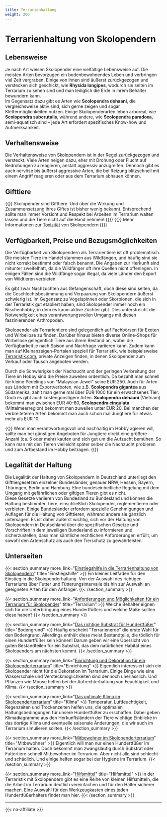```yaml
---
title: Terrarienhaltung
weight: 200
---
```


# Terrarienhaltung von Skolopendern

## Lebensweise

Je nach Art weisen Skolopender eine vielfältige Lebensweise auf. Die meisten Arten bevorzugen ein bodenbewohnendes Leben und verbringen viel Zeit vergraben. Einige von ihnen sind äußerst zurückgezogen und verstecken sich geschickt, wie **Rhysida longipes**, wodurch sie selten im Terrarium zu sehen sind und man lediglich die Erde in ihrem Behälter bewundern kann.  
Im Gegensatz dazu gibt es Arten wie **Scolopendra dehaani**, die vergleichsweise aktiv sind, sich gerne zeigen und sogar Klettermöglichkeiten nutzen. Einige Skolopenderarten leben arboreal, wie **Scolopendra subcrutalis**, während andere, wie **Scolopendra paradoxa**, semi-aquatisch sind – jede Art erfordert spezifisches Know-how und Aufmerksamkeit.

## Verhaltensweise

Die Verhaltensweise von Skolopendern ist in der Regel zurückgezogen und versteckt. Viele Arten neigen dazu, eher mit Drohung oder Flucht auf Bedrohungen zu reagieren, anstatt aggressiv anzugreifen. Dennoch gibt es auch nervöse bis äußerst aggressive Arten, die bei Reizung blitzschnell mit einem Angriff reagieren oder aus dem Terrarium abhauen können.

## Gifttiere

{{<hint danger>}}
Skolopender sind Gifttiere. Und über die Wirkung und Zusammensetzung ihres Giftes ist bisher wenig bekannt. Entsprechend sollte man immer Vorsicht und Respekt bei Arbeiten im Terrarium walten lassen und die Tiere nicht auf die Hand nehmen!
{{</hint>}}
{{<hint info>}}
Mehr Informationen zur [Toxizität](/skolopender/toxizitat) von Skolopendern
{{</hint>}}

## Verfügbarkeit, Preise und Bezugsmöglichkeiten

Die Verfügbarkeit von Skolopendern als Terrarientiere ist oft problematisch. Die meisten Tiere im Handel stammen aus Wildfängen, und häufig sind sie nicht korrekt bestimmt oder falsch benannt. Die Angaben zur Herkunft sind mitunter zweifelhaft, da die Wildfänger oft ihre Quellen nicht offenlegen. In einigen Fällen sind die Wildfänge sogar illegal, da viele Länder den Export von Wildtieren verbieten.  

Es gibt zwar Nachzuchten aus Gefangenschaft, doch diese sind selten, da die Geschlechtsbestimmung und Verpaarung von Skolopendern äußerst schwierig ist. Im Gegensatz zu Vogelspinnen oder Skorpionen, die sich in der Terraristik gut etabliert haben, sind Skolopender immer noch ein Nischenhobby, in dem es kaum aktive Züchter gibt. Dies unterstreicht die Notwendigkeit eines verantwortungsvollen Umgangs mit diesen faszinierenden Arthropoden.

Skolopender als Terrarientiere sind gelegentlich auf Fachbörsen für Exoten und Wirbellose zu finden. Darüber hinaus bieten diverse Online-Shops für Wirbellose gelegentlich Tiere aus ihrem Bestand an, wobei die Verfügbarkeit je nach Saison und Nachfrage variieren kann. Zudem kann man auf Kleinanzeigen-Portalen speziell für Terraristik, wie beispielsweise [Terraristik.com](https://www.terraristik.com/tb/kaufen-und-verkaufen/myriapoda/01.03.04/), private Anzeigen finden, in denen Skolopender zum Verkauf oder Tausch angeboten werden.

Durch die Schwierigkeit der Nachzucht und der geringen Verbreitung der Tiere im Hobby sind die Preise zuweilen ordentlich. Da bezahlt man schnell für kleine Pedelings von "Malaysian Jewel" seine EUR 250. Auch für Arten aus Ländern mit Exportverboten, wie z.B. **Scolopendra gigantea** aus Südamerika, zahlt man gerne mal über EUR 1000 für ein erwachsenes Tier.  
Doch es gibt auch kostengünstigere Arten. **Scolopendra dehaani** (Vietnam) bekommt man zwischen EUR 40-60, **Scolopendra cingulata** (Mittelmeerregion) bekommt man zuweilen unter EUR 20. Bei manchen der verbreiteteren Arten bekommt man auch schon mal Jungtiere für etwas mehr als EUR 10.  

{{<hint warning>}}
Wenn man verantwortungsvoll und nachhaltig im Hobby agieren will, sollte man bei günstigen Angeboten für Jungtiere direkt eine größere Anzahl (ca. 5 oder mehr) kaufen und sich gut um die Aufzucht bemühen. So kann man mit den Tieren vielleicht später selber die Nachzucht probieren und zum Artbestand im Hobby beitragen.
{{</hint>}}

## Legalität der Haltung

Die Legalität der Haltung von Skolopendern in Deutschland unterliegt den Gifttiergesetzen einzelner Bundesländer, genauer NRW,  Hessen, Bayern, Thüringen, Berlin und Hamburg. EIne bundeseinheitliche Regelung mit dem Umgang mit gefährlichen oder giftigen Tieren gibt es nicht.  
Diese Gesetze variieren von Bundesland zu Bundesland und können die Haltung bestimmter Tiere, einschließlich Skolopender, reglementieren oder verbieten. Einige Bundesländer erfordern spezielle Genehmigungen und Auflagen für die Haltung von Gifttieren, während andere sie gänzlich untersagen. Es ist daher äußerst wichtig, sich vor der Haltung von Skolopendern in Deutschland über die spezifischen Gesetze und Vorschriften in dem jeweiligen Bundesland zu informieren und sicherzustellen, dass man sämtliche rechtlichen Anforderungen erfüllt, um sowohl den Artenschutz als auch den Tierschutz zu gewährleisten.

## Unterseiten

{{< section_summary 
    more_link="[Einstiegshilfe in die Terrarienhaltung von Skolopendern](einsteiger)"
    title="Einstiegshilfe"
    >}}
Ein kleiner Leitfaden für den Einstieg in die Skolopenderhaltung. Von der Auswahl des richtigen Terrariums über Futter und Fütterungsintervalle bis hin zur Auswahl an geeigneten Arten für den Anfänger.
{{< /section_summary >}}

{{< section_summary 
    more_link="[Anforderungen und Möglichkeiten für ein Terrarium für Skolopender](terrarium)"
    title="Terrarium"
    >}}
Welche Behälter eignen sich für die Unterbringung eines Hundertfüßers und welche Maße sollten diese haben?
{{< /section_summary >}}

{{< section_summary 
    more_link="[Das richtige Substrat für Hundertfüßer](bodengrund)"
    title="Bodengrund"
    >}}
Häufig erscheint "Terrarienerde" die erste Wahl für den Bodengrund. Allerdings enthält diese meist Bestandteile, die tödlich für einen Hundertfüßer sein können! Darum geben wir eine Übersicht von guten Bestandteilen für ein Substrat, das dem natürlichen Habitat eines Skolopenders am nächsten kommt.
{{< /section_summary >}}

{{< section_summary 
    more_link="[Einrichtung und Dekoration für ein Skolopenderterrarium](einrichtung)"
    title="Einrichtung"
    >}}
Eigentlich interessiert sich ein Skolopender nicht für die Dekoration im Terrarium. Einige Dinge wie eine Wasserschale und Versteckmöglichkeiten sind dennoch unerlässlich. Und Pflanzen wie Moose helfen bei der Aufrechterhaltung von Feuchtigkeit und Klima.
{{< /section_summary >}}

{{< section_summary 
    more_link="[Das optimale Klima im Skolopenderterrarium](klima)"
    title="Klima"
    >}}
Temperatur, Luftfeuchtigkeit, Regenzeiten und Trockenzeiten helfen uns, die optimalen Haltungsbedingungen für unsere Hundertfüßer zu erschaffen. Dabei geben Klimadiagramme aus den Herkunftsländern der Tiere wichtige Einblicke in das dortige Klima und eventuelle saisonale Änderungen, die wir auch im Terrarium simulieren sollten.
{{< /section_summary >}}

{{< section_summary 
    more_link="[Mitbewohner im Skolopenderterrarium](helfer)"
    title="Mitbewohner"
    >}}
Eigentlich will man nur einen Hundertfüßer im Terrarium halten. Doch bekommt man zwangsläufig durch Substrat oder Futtertiere schnell Mitbewohner im Terrarium. Aber nicht alle sind schlecht und schädlich. Und einige helfen sogar bei der Hygiene im Terrarium.
{{< /section_summary >}}

{{< section_summary 
    more_link="[Hilfsmittel](hilfsmittel)"
    title="Hilfsmittel"
    >}}
In der Terraristik mit Skolopendern gibt es eine Reihe von kleinen Hilfsmitteln, die die Arbeit im Terrarium deutlich vereinfachen und für den Halter sicherer machen. Eine Auswahl für den Werkzeugkasten eines jeden Hundertfüßerhalters findet man hier.
{{< /section_summary >}}

---
{{< no-affiliate >}}

